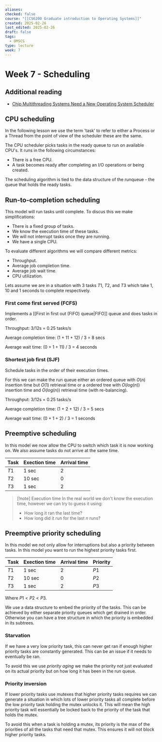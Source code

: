 ```yaml
---
aliases: 
checked: false
course: "[[CS6200 Graduate introduction to Operating Systems]]"
created: 2025-02-26
last_edited: 2025-02-26
draft: false
tags:
  - OMSCS
type: lecture
week: 7
---
```

# Week 7 - Scheduling

## Additional reading

- [Chip Multithreading Systems Need a New Operating System Scheduler](https://s3.amazonaws.com/content.udacity-data.com/courses/ud923/references/ud923-fedorova-paper.pdf)

## CPU scheduling

In the following lesson we use the term 'task' to refer to either a Process or a Thread from the point of view of the scheduler these are the same.

The CPU scheduler picks tasks in the ready queue to run on available CPU's. It runs in the following circumstances:
- There is a free CPU.
- A task becomes ready after completing an I/O operations or being created.

The scheduling algorithm is tied to the data structure of the runqueue - the queue that holds the ready tasks.

## Run-to-completion scheduling

This model will run tasks until complete. To discus this we make simplifications:
- There is a fixed group of tasks.
- We know the execution time of these tasks.
- We will not interrupt tasks once they are running. 
- We have a single CPU.

To evaluate different algorithms we will compare different metrics:
- Throughput.
- Average job completion time.
- Average job wait time.
- CPU utilization.

Lets assume we are in a situation with 3 tasks $T1$, $T2$, and $T3$ which take 1, 10 and 1 seconds to complete respectively. 

### First come first served (FCFS)

Implements a [[First in first out (FIFO) queue|FIFO]] queue and does tasks in order.

Throughput: 3/12s = 0.25 tasks/s

Average completion time: (1 + 11 + 12) / 3 = 8 secs

Average wait time: (0 + 1 + 11) / 3 = 4 seconds

### Shortest job first (SJF)

Schedule tasks in the order of their execution times. 

For this we can make the run queue either an ordered queue with $O(n)$ insertion time but $O(1)$ retrieval time or a ordered tree with $O(log(n))$ insertion time and $O(log(n))$ retrieval time (with re-balancing). 

Throughput: 3/12s = 0.25 tasks/s

Average completion time: (1 + 2 + 12) / 3 = 5 secs

Average wait time: (0 + 1 + 2) / 3 = 1 seconds

## Preemptive scheduling

In this model we now allow the CPU to switch which task it is now working on. We also assume tasks do not arrive at the same time.

| Task | Exection time | Arrival time |
| ---- | ------------- | ------------ |
| $T1$ | 1 sec         | 2            |
| $T2$ | 10 sec        | 0            |
| $T3$ | 1 sec         | 2            |

>[!note] Execution time
>In the real world we don't know the execution time, however we can try to guess it using:
>- How long it ran the last time?
>- How long did it run for the last $n$ runs?

## Preemptive priority scheduling

In this model we not only allow for interruptions but also a priority between tasks. In this model you want to run the highest priority tasks first.

| Task | Exection time | Arrival time | Priority |
| ---- | ------------- | ------------ | -------- |
| $T1$ | 1 sec         | 2            | $P1$     |
| $T2$ | 10 sec        | 0            | $P2$     |
| $T3$ | 1 sec         | 2            | $P3$     |

Where $P1 < P2 < P3$.

We use a data structure to embed the priority of the tasks. This can be achieved by either separate priority queues which get drained in order. Otherwise you can have a tree structure in which the priority is embedded in its subtrees.

### Starvation

If we have a very low priority task, this can never get ran if enough higher priority tasks are constantly generated. This can be an issue if it needs to eventually be ran.

To avoid this we use *priority aging* we make the priority not just evaluated on its actual priority but on how long it has been in the run queue.

### Priority inversion

If lower priority tasks use mutexes that higher priority tasks requires we can generate a situation in which lots of lower priority tasks all complete before the low priority task holding the mutex unlocks it. This will mean the high priority task will essentially be locked back to the priority of the task that holds the mutex.

To avoid this when a task is holding a mutex, its priority is the max of the priorities of all the tasks that need that mutex. This ensures it will not block higher priority tasks.

